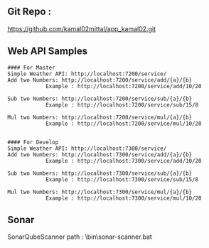 ## Git Repo : 
https://github.com/kamal02mittal/app_kamal02.git


## Web API Samples
	#### For Master
	Simple Weather API: http://localhost:7200/service/
	Add two Numbers: http://localhost:7200/service/add/{a}/{b}
				Example : http://localhost:7200/service/add/10/20

	Sub two Numbers: http://localhost:7200/service/sub/{a}/{b}
				Example : http://localhost:7200/service/sub/15/8

	Mul two Numbers: http://localhost:7200/service/mul/{a}/{b}
				Example : http://localhost:7200/service/mul/10/20

	
	#### For Develop
	Simple Weather API: http://localhost:7300/service/
	Add two Numbers: http://localhost:7300/service/add/{a}/{b}
				Example : http://localhost:7300/service/add/10/20

	Sub two Numbers: http://localhost:7300/service/sub/{a}/{b}
				Example : http://localhost:7300/service/sub/15/8

	Mul two Numbers: http://localhost:7300/service/mul/{a}/{b}
				Example : http://localhost:7300/service/mul/10/20


## Sonar
SonarQubeScanner path : \bin\sonar-scanner.bat
